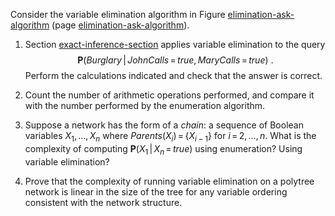 

Consider the variable elimination algorithm in
Figure <a href="#">elimination-ask-algorithm</a> (page <A href="#">elimination-ask-algorithm</a>).<br>

1.  Section <a href="#">exact-inference-section</a> applies variable
    elimination to the query
    $${\textbf{P}}({Burglary}{{\,|\,}}{JohnCalls}{{\,=\,}}{true},{MaryCalls}{{\,=\,}}{true})\ .$$
    Perform the calculations indicated and check that the answer
    is correct.<br>

2.  Count the number of arithmetic operations performed, and compare it
    with the number performed by the enumeration algorithm.<br>

3.  Suppose a network has the form of a *chain*: a sequence
    of Boolean variables $X_1,\ldots, X_n$ where
    ${Parents}(X_i){{\,=\,}}\{X_{i-1}\}$ for $i{{\,=\,}}2,\ldots,n$.
    What is the complexity of computing
    ${\textbf{P}}(X_1{{\,|\,}}X_n{{\,=\,}}{true})$ using
    enumeration? Using variable elimination?<br>

4.  Prove that the complexity of running variable elimination on a
    polytree network is linear in the size of the tree for any variable
    ordering consistent with the network structure.<br>
